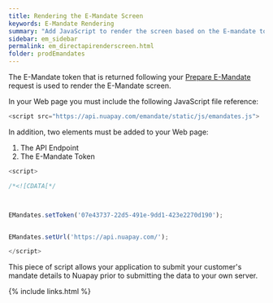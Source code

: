 ```yaml
---
title: Rendering the E-Mandate Screen
keywords: E-Mandate Rendering
summary: "Add JavaScript to render the screen based on the E-mandate token returned."
sidebar: em_sidebar
permalink: em_directapirenderscreen.html
folder: prodEmandates
---
```


The E-Mandate token that is returned following your <a href ="em_tokendirectapi.html">Prepare E-Mandate</a> request is used to render the E-Mandate screen.

In your Web page you must include the following JavaScript file reference:

````js
<script src="https://api.nuapay.com/emandate/static/js/emandates.js">
````

In addition, two elements must be added to your Web page:

1. The API Endpoint
1. The E-Mandate Token

````js
<script>

/*<![CDATA[*/



EMandates.setToken('07e43737-22d5-491e-9dd1-423e2270d190');


EMandates.setUrl('https://api.nuapay.com/'); 

</script>
````

This piece of script allows your application to submit your customer's mandate details to Nuapay prior to submitting the data to your own server.

{% include links.html %}
